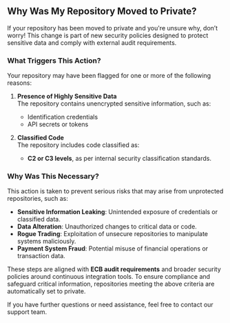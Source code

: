 ## Why Was My Repository Moved to Private?

If your repository has been moved to private and you're unsure why, don’t worry! This change is part of new security policies designed to protect sensitive data and comply with external audit requirements.

### What Triggers This Action?

Your repository may have been flagged for one or more of the following reasons:

1. **Presence of Highly Sensitive Data**  
   The repository contains unencrypted sensitive information, such as:  
   - Identification credentials  
   - API secrets or tokens  

2. **Classified Code**  
   The repository includes code classified as:  
   - **C2 or C3 levels**, as per internal security classification standards.

### Why Was This Necessary?

This action is taken to prevent serious risks that may arise from unprotected repositories, such as:  
- **Sensitive Information Leaking**: Unintended exposure of credentials or classified data.  
- **Data Alteration**: Unauthorized changes to critical data or code.  
- **Rogue Trading**: Exploitation of unsecure repositories to manipulate systems maliciously.  
- **Payment System Fraud**: Potential misuse of financial operations or transaction data.

These steps are aligned with **ECB audit requirements** and broader security policies around continuous integration tools. To ensure compliance and safeguard critical information, repositories meeting the above criteria are automatically set to private.

If you have further questions or need assistance, feel free to contact our support team.
